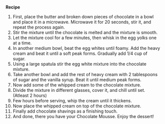 **Recipe**
1. First, place the butter and broken down pieces of chocolate in a bowl and place it in a microwave. Microwave it for 20 seconds, stir it, and repeat the process again. 
2. Stir the mixture until the chocolate is melted and the mixture is smooth.
3. Let the mixture cool for a few minutes, then whisk in the egg yolks one at a time.
4. In another medium bowl, beat the egg whites until foamy. Add the heavy cream and beat it until a soft peak forms. Gradually add 1/4 cup of sugar.
5. Using a large spatula stir the egg white mixture into the chocolate mixture.
6. Take another bowl and add the rest of heavy cream with 2 tablespoons of sugar and the vanilla syrup. Beat it until medium peak forms.
7. Now add some of the whipped cream to the chocolate mixture.
8. Divide the mixture in different glasses, cover it, and chill until set. (Atleast 2 hours)
9. Few hours before serving, whip the cream until it thickens.
10. Now place the whipped cream on top of the chocolate mixture.
11. Finally add chocolate shavings as a finishing touch.
12. And done, there you have your Chocolate Mousse. Enjoy the dessert!